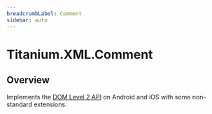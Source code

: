 ```yaml
---
breadcrumbLabel: Comment
sidebar: auto
---
```


# Titanium.XML.Comment

<ProxySummary/>

## Overview

Implements the [DOM Level 2 API](https://www.w3.org/TR/DOM-Level-2-Core/core.html#ID-1728279322) on
Android and iOS with some non-standard extensions.

<ApiDocs/>
